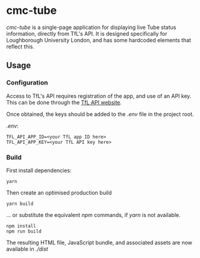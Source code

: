 # cmc-tube
*cmc-tube* is a single-page application for displaying live Tube status information, directly from TfL's API. It is designed specifically for Loughborough University London, and has some hardcoded elements that reflect this.

## Usage
### Configuration
Access to TfL's API requires registration of the app, and use of an API key. This can be done through the [TfL API website](https://api.tfl.gov.uk/).

Once obtained, the keys should be added to the *.env* file in the project root.

*.env*:
```
TFL_API_APP_ID=<your TfL app ID here>
TFL_API_APP_KEY=<your TfL API key here>
```

### Build
First install dependencies:
```shell
yarn
```

Then create an optimised production build
```shell
yarn build
```

... or substitute the equivalent *npm* commands, if *yarn* is not available.
```shell
npm install
npm run build
```

The resulting HTML file, JavaScript bundle, and associated assets are now available in *./dist*
